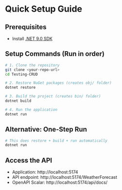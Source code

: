 # Quick Setup Guide

## Prerequisites

- Install [.NET 9.0 SDK](https://dotnet.microsoft.com/download/dotnet/9.0)

## Setup Commands (Run in order)

```bash
# 1. Clone the repository
git clone <your-repo-url>
cd Testing-CRUD

# 2. Restore NuGet packages (creates obj/ folder)
dotnet restore

# 3. Build the project (creates bin/ folder)
dotnet build

# 4. Run the application
dotnet run
```

## Alternative: One-Step Run

```bash
# This does restore + build + run automatically
dotnet run
```

## Access the API

- Application: http://localhost:5174
- API endpoint: http://localhost:5174/WeatherForecast
- OpenAPI Scalar: http://localhost:5174/api/docs/
